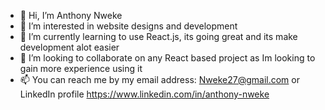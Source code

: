 - 👋 Hi, I’m Anthony Nweke 
- 👀 I’m interested in website designs and development 
- 🌱 I’m currently learning to use React.js, its going great and its make development alot easier
- 💞️ I’m looking to collaborate on any React based project as Im looking to gain more experience using it
- 📫 You can reach me by my email address: Nweke27@gmail.com or LinkedIn profile https://www.linkedin.com/in/anthony-nweke

<!---
2nweka25/2nweka25 is a ✨ special ✨ repository because its `README.md` (this file) appears on your GitHub profile.
You can click the Preview link to take a look at your changes.
--->
